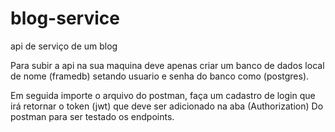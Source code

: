 # blog-service
api de serviço de um blog

Para subir a api na sua maquina deve apenas criar um banco de dados local de nome (framedb) setando usuario e senha do banco como (postgres).

Em seguida importe o arquivo do postman, faça um cadastro de login que irá retornar o token (jwt) que deve ser adicionado na aba (Authorization)
Do postman para ser testado os endpoints.


